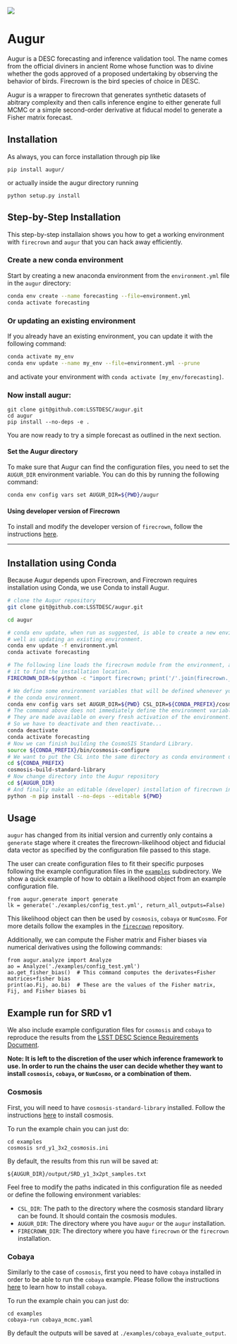 ![](https://github.com/LSSTDESC/augur/workflows/flake8%20pytest/badge.svg)

# Augur

Augur is a DESC forecasting and inference validation tool. The name comes from the official diviners in ancient Rome whose function was to divine whether the gods approved of a proposed undertaking by observing the behavior of birds. Firecrown is the bird species of choice in DESC.

Augur is a wrapper to firecrown that generates synthetic datasets of abitrary complexity and then calls inference engine to either generate full MCMC or a simple second-order derivative at fiducal model to generate a Fisher matrix forecast.

## Installation

As always, you can force installation through pip like

```pip install augur/```

or actually inside the augur directory running

```python setup.py install```

## Step-by-Step Installation

This step-by-step installaion shows you how to get a working environment with `firecrown` and `augur` that you can hack away efficiently.

### Create a new conda environment
Start by creating a new anaconda environment from the `environment.yml` file in the `augur` directory:

```bash
conda env create --name forecasting --file=environment.yml
conda activate forecasting
```
### Or updating an existing environment
If you already have an existing environment, you can update it with the following command:

```bash
conda activate my_env
conda env update --name my_env --file=environment.yml --prune
```
and activate your environment with `conda activate [my_env/forecasting]`.

<!-- Next install firecrown and augur.

Install a repo version of firecrown:

```
git clone git@github.com:LSSTDESC/firecrown.git
cd firecrown
pythong -m pip install .
```

Now run a `pytest` to see if things work.

Next repeat the same with `augur`: -->

### Now install augur:

```
git clone git@github.com:LSSTDESC/augur.git
cd augur
pip install --no-deps -e .
```

You are now ready to try a simple forecast as outlined in the next section.

#### Set the Augur directory
To make sure that Augur can find the configuration files, you need to set the `AUGUR_DIR` environment variable. You can do this by running the following command:

```bash
conda env config vars set AUGUR_DIR=${PWD}/augur
```


#### Using developer version of Firecrown
To install and modify the developer version of `firecrown`, follow the instructions [here](https://firecrown.readthedocs.io/en/latest/developer_installation.html).

-----------
## Installation using Conda

Because Augur depends upon Firecrown, and Firecrown requires installation using Conda, we use Conda to install Augur.
```bash
# clone the Augur repository
git clone git@github.com:LSSTDESC/augur.git

cd augur

# conda env update, when run as suggested, is able to create a new environment, as
# well as updating an existing environment.
conda env update -f environment.yml
conda activate forecasting

# The following line loads the firecrown module from the environment, and queries
# it to find the installation location.
FIRECROWN_DIR=$(python -c "import firecrown; print('/'.join(firecrown.__spec__.submodule_search_locations[0].split('/')[0:-1]))")

# We define some environment variables that will be defined whenever you activate
# the conda environment.
conda env config vars set AUGUR_DIR=${PWD} CSL_DIR=${CONDA_PREFIX}/cosmosis-standard-library FIRECROWN_DIR=${FIRECROWN_DIR}
# The command above does not immediately define the environment variables.
# They are made available on every fresh activation of the environment.
# So we have to deactivate and then reactivate...
conda deactivate
conda activate forecasting
# Now we can finish building the CosmoSIS Standard Library.
source ${CONDA_PREFIX}/bin/cosmosis-configure
# We want to put the CSL into the same directory as conda environment upon which it depends
cd ${CONDA_PREFIX}
cosmosis-build-standard-library
# Now change directory into the Augur repository
cd ${AUGUR_DIR}
# And finally make an editable (developer) installation of firecrown into the conda environment
python -m pip install --no-deps --editable ${PWD}
```

## Usage

`augur` has changed from its initial version and currently only contains a
`generate` stage where it creates the firecrown-likelihood object and fiducial data vector as specified by the configuration file passed to this stage.

The user can create configuration files to fit their specific purposes following the example configuration files in the [`examples`](./examples) subdirectory. We show a quick example of how to obtain a likelihood object from an example configuration file.

```
from augur.generate import generate
lk = generate('./examples/config_test.yml', return_all_outputs=False)
```

This likelihood object can then be used by `cosmosis`, `cobaya` or `NumCosmo`. For more details follow the examples in the [`firecrown`](https://github.com/LSSTDESC/firecrown) repository.

Additionally, we can compute the Fisher matrix and Fisher biases via numerical derivatives using the following commands:

```
from augur.analyze import Analyze
ao = Analyze('./examples/config_test.yml')
ao.get_fisher_bias()  # This command computes the derivates+Fisher matrices+fisher bias
print(ao.Fij, ao.bi)  # These are the values of the Fisher matrix, Fij, and Fisher biases bi
```

## Example run for SRD v1
We also include example configuration files for `cosmosis` and `cobaya` to reproduce the results from the [LSST DESC Science Requirements Document](https://arxiv.org/pdf/1809.01669.pdf).

__Note: It is left to the discretion of the user which inference framework to use. In order to run the chains the user can decide whether they want to install `cosmosis`, `cobaya`, or `NumCosmo`, or a combination of them.__

### Cosmosis

First, you will need to have `cosmosis-standard-library` installed. Follow the instructions [here](https://cosmosis.readthedocs.io/en/latest/intro/installation.html) to install cosmosis.

To run the example chain you can just do:

```
cd examples
cosmosis srd_y1_3x2_cosmosis.ini
```

By default, the results from this run will be saved at:

`${AUGUR_DIR}/output/SRD_y1_3x2pt_samples.txt`

Feel free to modify the paths indicated in this configuration file as needed or define the following environment variables:

* `CSL_DIR`: The path to the directory where the cosmosis standard library can be found. It should contain the cosmosis modules.
* `AUGUR_DIR`: The directory where you have `augur` or the `augur` installation.
* `FIRECROWN_DIR`: The directory where you have `firecrown` or the `firecrown` installation.

### Cobaya

Similarly to the case of `cosmosis`, first you need to have `cobaya` installed in order to be able to run the `cobaya` example. Please follow the instructions [here](https://cobaya.readthedocs.io/en/latest/installation.html) to learn how to install `cobaya`.

To run the example chain you can just do:

```
cd examples
cobaya-run cobaya_mcmc.yaml
```

By default the outputs will be saved at `./examples/cobaya_evaluate_output`.
